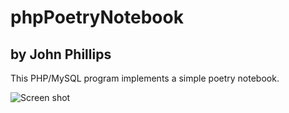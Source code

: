 # phpPoetryNotebook
## by John Phillips
This PHP/MySQL program implements a simple poetry notebook.

![Screen shot](http://imgur.com/a/KI4wk)
